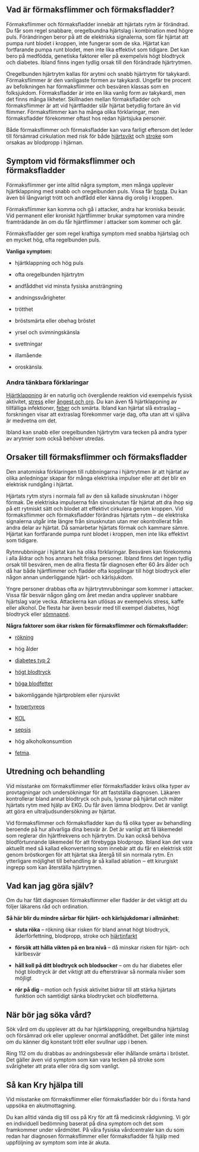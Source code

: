 Vad är förmaksflimmer och förmaksfladder?
-----------------------------------------

Förmaksflimmer och förmaksfladder innebär att hjärtats rytm är förändrad. Du får som regel snabbare, oregelbundna hjärtslag i kombination med högre puls. Förändringen beror på att de elektriska signalerna, som får hjärtat att pumpa runt blodet i kroppen, inte fungerar som de ska. Hjärtat kan fortfarande pumpa runt blodet, men inte lika effektivt som tidigare. Det kan bero på medfödda, genetiska faktorer eller på exempelvis högt blodtryck och diabetes. Ibland finns ingen tydlig orsak till den förändrade hjärtrytmen.

Oregelbunden hjärtrytm kallas för arytmi och snabb hjärtrytm för takykardi. Förmaksflimmer är den vanligaste formen av takykardi. Ungefär tre procent av befolkningen har förmaksflimmer och besvären klassas som en folksjukdom. Förmaksfladder är inte en lika vanlig form av takykardi, men det finns många likheter. Skillnaden mellan förmaksfladder och förmaksflimmer är att vid hjärtfladder slår hjärtat betydlig fortare än vid flimmer. Förmaksflimmer kan ha många olika förklaringar, men förmaksfladder förekommer oftast hos redan hjärtsjuka personer.

Både förmaksflimmer och förmaksfladder kan vara farligt eftersom det leder till försämrad cirkulation med risk för både [hjärtsvikt](https://www.kry.se/fakta/hjart-och-karlsjukdomar/hjartsvikt/ "hjartsvikt") och [stroke](https://www.kry.se/fakta/hjart-och-karlsjukdomar/stroke/ "stroke") som orsakas av blodpropp i hjärnan.

Symptom vid förmaksflimmer och förmaksfladder
---------------------------------------------

Förmaksflimmer ger inte alltid några symptom, men många upplever hjärtklappning med snabb och oregelbunden puls. Vissa får [hosta](https://www.kry.se/fakta/infektioner/hosta/ "hosta"). Du kan även bli långvarigt trött och andfådd eller känna dig orolig i kroppen.

Förmaksflimmer kan komma och gå i attacker, andra har kroniska besvär. Vid permanent eller kroniskt hjärtflimmer brukar symptomen vara mindre framträdande än om du får hjärtflimmer i attacker som kommer och går.

Förmaksfladder ger som regel kraftiga symptom med snabba hjärtslag och en mycket hög, ofta regelbunden puls.

**Vanliga symptom:**

*   hjärtklappning och hög puls
    
*   ofta oregelbunden hjärtrytm
    
*   andfåddhet vid minsta fysiska ansträngning
    
*   andningssvårigheter
    
*   trötthet
    
*   bröstsmärta eller obehag bröstet
    
*   yrsel och svimningskänsla
    
*   svettningar
    
*   illamående
    
*   oroskänsla.
    

### Andra tänkbara förklaringar

[Hjärtklappning](https://www.kry.se/fakta/hjart-och-karlsjukdomar/hjartklappning/ "hjartklappning") är en naturlig och övergående reaktion vid exempelvis fysisk aktivitet, [stress](https://www.kry.se/fakta/psykiatri-och-psykologi/stress/ "stress") eller [ångest och oro](https://www.kry.se/fakta/psykiatri-och-psykologi/angest-och-oro/ "angest-och-oro"). Du kan även få hjärtklappning av tillfälliga infektioner, [feber](https://www.kry.se/fakta/infektioner/feber/ "feber") och smärta. Ibland kan hjärtat slå extraslag – forskningen visar att extraslag förekommer varje dag, ofta utan att vi själva är medvetna om det.

Ibland kan snabb eller oregelbunden hjärtrytm vara tecken på andra typer av arytmier som också behöver utredas.

Orsaker till förmaksflimmer och förmaksfladder
----------------------------------------------

Den anatomiska förklaringen till rubbningarna i hjärtrytmen är att hjärtat av olika anledningar skapar för många elektriska impulser eller att det blir en elektrisk rundgång i hjärtat.

Hjärtats rytm styrs i normala fall av den så kallade sinusknutan i höger förmak. De elektriska impulserna från sinusknutan får hjärtat att dra ihop sig på ett rytmiskt sätt och blodet att effektivt cirkulera genom kroppen. Vid förmaksflimmer och förmaksfladder förändras hjärtats rytm – de elektriska signalerna utgår inte längre från sinusknutan utan mer okontrollerat från andra delar av hjärtat. Då samarbetar hjärtats förmak och kammare sämre. Hjärtat kan fortfarande pumpa runt blodet i kroppen, men inte lika effektivt som tidigare.

Rytmrubbningar i hjärtat kan ha olika förklaringar. Besvären kan förekomma i alla åldrar och hos annars helt friska personer. Ibland finns det ingen tydlig orsak till besvären, men de allra flesta får diagnosen efter 60 års ålder och då har både hjärtflimmer och fladder ofta kopplingar till högt blodtryck eller någon annan underliggande hjärt- och kärlsjukdom.

Yngre personer drabbas ofta av hjärtrytmrubbningar som kommer i attacker. Vissa får besvär någon gång om året medan andra upplever snabbare hjärtslag varje vecka. Attackerna kan utlösas av exempelvis stress, kaffe eller alkohol. De flesta har även besvär med till exempel diabetes, högt blodtryck eller [sömnapné](https://www.kry.se/fakta/oron-nasa-hals/somnapne/ "somnapne").

**Några faktorer som ökar risken för förmaksflimmer och förmaksfladder:**

*   [rökning](https://www.kry.se/fakta/ovrigt/rokning/ "rokning")
    
*   hög ålder
    
*   [diabetes typ 2](https://www.kry.se/fakta/hormonella-sjukdomar/diabetes-typ-2/ "diabetes-typ-2")
    
*   [högt blodtryck](https://www.kry.se/fakta/hjart-och-karlsjukdomar/hogt-blodtryck/ "hogt-blodtryck")
    
*   [höga blodfetter](https://www.kry.se/fakta/hjart-och-karlsjukdomar/hoga-blodfetter/ "hoga-blodfetter")
    
*   bakomliggande hjärtproblem eller njursvikt
    
*   [hypertyreos](https://www.kry.se/fakta/hormonella-sjukdomar/hypertyreos/ "hypertyreos")
    
*   [KOL](https://www.kry.se/fakta/lungsjukdomar/kol/ "kol")
    
*   [sepsis](https://www.kry.se/fakta/infektioner/sepsis/ "sepsis")
    
*   hög alkoholkonsumtion
    
*   [fetma](https://www.kry.se/fakta/ovrigt/overvikt-och-fetma/ "fetma").
    

Utredning och behandling
------------------------

Vid misstanke om förmaksflimmer eller förmaksfladder krävs olika typer av provtagningar och undersökningar för att fastställa diagnosen. Läkaren kontrollerar bland annat blodtryck och puls, lyssnar på hjärtat och mäter hjärtats rytm med hjälp av EKG. Du får även lämna blodprov. Det är vanligt att göra en ultraljudsundersökning av hjärtat.

Vid förmaksflimmer och förmaksfladder kan du få olika typer av behandling beroende på hur allvarliga dina besvär är. Det är vanligt att få läkemedel som reglerar din hjärtfrekvens och hjärtrytm. Du kan också behöva blodförtunnande läkemedel för att förebygga blodpropp. Ibland kan det vara aktuellt med så kallad elkonvertering som innebär att du får en elektrisk stöt genom bröstkorgen för att hjärtat ska återgå till sin normala rytm. En ytterligare möjlighet till behandling är så kallad ablation ‒ ett kirurgiskt ingrepp som kan återställa hjärtrytmen.

Vad kan jag göra själv?
-----------------------

Om du har fått diagnosen förmaksflimmer eller fladder är det viktigt att du följer läkarens råd och ordination.

**Så här blir du mindre sårbar för hjärt- och kärlsjukdomar i allmänhet:**

*   **sluta röka** – rökning ökar risken för bland annat högt blodtryck, åderförfettning, blodpropp, stroke och [hjärtinfarkt](https://www.kry.se/fakta/hjart-och-karlsjukdomar/hjartinfarkt/ "hjartinfarkt")
    
*   **försök att hålla vikten på en bra nivå** – då minskar risken för hjärt- och kärlbesvär
    
*   **håll koll på ditt blodtryck och blodsocker** – om du har diabetes eller högt blodtryck är det viktigt att du eftersträvar så normala nivåer som möjligt
    
*   **rör på dig** – motion och fysisk aktivitet bidrar till att stärka hjärtats funktion och samtidigt sänka blodtrycket och blodfetterna.
    

När bör jag söka vård?
----------------------

Sök vård om du upplever att du har hjärtklappning, oregelbundna hjärtslag och försämrad ork eller upplever onormal andfåddhet. Det gäller inte minst om du känner dig konstant trött eller svullnar upp i benen.

Ring 112 om du drabbas av andningsbesvär eller ihållande smärta i bröstet. Det gäller även vid symptom som kan vara tecken på stroke som svårigheter att prata eller röra dig som vanligt.

Så kan Kry hjälpa till
----------------------

Vid misstanke om förmaksflimmer eller förmaksfladder bör du i första hand uppsöka en akutmottagning.

Du kan alltid vända dig till oss på Kry för att få medicinsk rådgivning. Vi gör en individuell bedömning baserat på dina symptom och det som framkommer under vårdmötet. På våra fysiska vårdcentraler kan du som redan har diagnosen förmaksflimmer eller förmaksfladder få hjälp med uppföljning av symptom som inte är akuta.